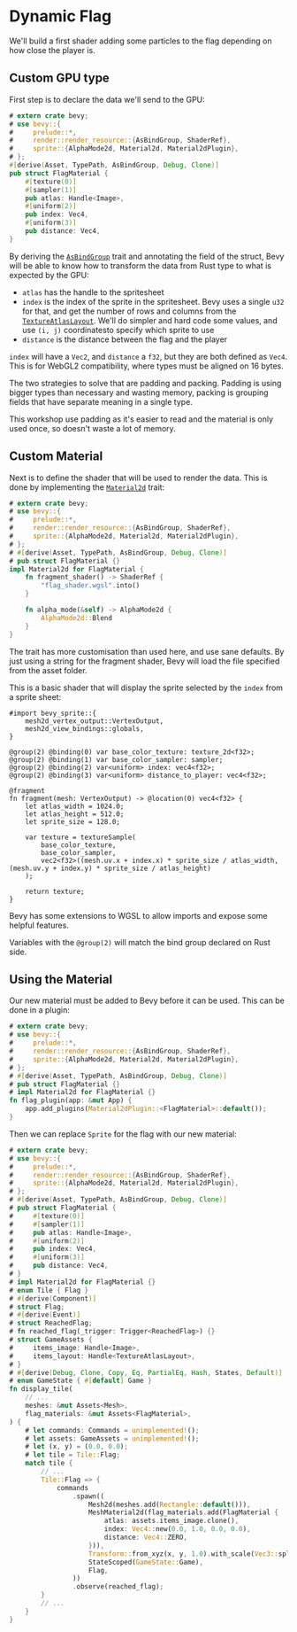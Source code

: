 # Dynamic Flag

We'll build a first shader adding some particles to the flag depending on how close the player is.

## Custom GPU type

First step is to declare the data we'll send to the GPU:

```rust
# extern crate bevy;
# use bevy::{
#     prelude::*,
#     render::render_resource::{AsBindGroup, ShaderRef},
#     sprite::{AlphaMode2d, Material2d, Material2dPlugin},
# };
#[derive(Asset, TypePath, AsBindGroup, Debug, Clone)]
pub struct FlagMaterial {
    #[texture(0)]
    #[sampler(1)]
    pub atlas: Handle<Image>,
    #[uniform(2)]
    pub index: Vec4,
    #[uniform(3)]
    pub distance: Vec4,
}
```

By deriving the [`AsBindGroup`](https://docs.rs/bevy/0.15.0-rc.3/bevy/render/render_resource/trait.AsBindGroup.html) trait and annotating the field of the struct, Bevy will be able to know how to transform the data from Rust type to what is expected by the GPU:
* `atlas` has the handle to the spritesheet
* `index` is the index of the sprite in the spritesheet. Bevy uses a single `u32` for that, and get the number of rows and columns from the [`TextureAtlasLayout`](https://docs.rs/bevy/0.15.0-rc.3/bevy/prelude/struct.TextureAtlasLayout.html). We'll do simpler and hard code some values, and use `(i, j)` coordinatesto specify which sprite to use
* `distance` is the distance between the flag and the player

<div class="warning">

`index` will have a `Vec2`, and `distance` a `f32`, but they are both defined as `Vec4`. This is for WebGL2 compatibility, where types must be aligned on 16 bytes.

The two strategies to solve that are padding and packing. Padding is using bigger types than necessary and wasting memory, packing is grouping fields that have separate meaning in a single type.

This workshop use padding as it's easier to read and the material is only used once, so doesn't waste a lot of memory.

</div>

## Custom Material

Next is to define the shader that will be used to render the data. This is done by implementing the [`Material2d`](https://docs.rs/bevy/0.15.0-rc.3/bevy/sprite/trait.Material2d.html) trait:

```rust
# extern crate bevy;
# use bevy::{
#     prelude::*,
#     render::render_resource::{AsBindGroup, ShaderRef},
#     sprite::{AlphaMode2d, Material2d, Material2dPlugin},
# };
# #[derive(Asset, TypePath, AsBindGroup, Debug, Clone)]
# pub struct FlagMaterial {}
impl Material2d for FlagMaterial {
    fn fragment_shader() -> ShaderRef {
        "flag_shader.wgsl".into()
    }

    fn alpha_mode(&self) -> AlphaMode2d {
        AlphaMode2d::Blend
    }
}
```

The trait has more customisation than used here, and use sane defaults. By just using a string for the fragment shader, Bevy will load the file specified from the asset folder.

This is a basic shader that will display the sprite selected by the `index` from a sprite sheet:

```wgsl
#import bevy_sprite::{
    mesh2d_vertex_output::VertexOutput,
    mesh2d_view_bindings::globals,
}

@group(2) @binding(0) var base_color_texture: texture_2d<f32>;
@group(2) @binding(1) var base_color_sampler: sampler;
@group(2) @binding(2) var<uniform> index: vec4<f32>;
@group(2) @binding(3) var<uniform> distance_to_player: vec4<f32>;

@fragment
fn fragment(mesh: VertexOutput) -> @location(0) vec4<f32> {
    let atlas_width = 1024.0;
    let atlas_height = 512.0;
    let sprite_size = 128.0;

    var texture = textureSample(
        base_color_texture,
        base_color_sampler,
        vec2<f32>((mesh.uv.x + index.x) * sprite_size / atlas_width, (mesh.uv.y + index.y) * sprite_size / atlas_height)
    );

    return texture;
}
```

Bevy has some extensions to WGSL to allow imports and expose some helpful features.

Variables with the `@group(2)` will match the bind group declared on Rust side.

## Using the Material

Our new material must be added to Bevy before it can be used. This can be done in a plugin:

```rust
# extern crate bevy;
# use bevy::{
#     prelude::*,
#     render::render_resource::{AsBindGroup, ShaderRef},
#     sprite::{AlphaMode2d, Material2d, Material2dPlugin},
# };
# #[derive(Asset, TypePath, AsBindGroup, Debug, Clone)]
# pub struct FlagMaterial {}
# impl Material2d for FlagMaterial {}
fn flag_plugin(app: &mut App) {
    app.add_plugins(Material2dPlugin::<FlagMaterial>::default());
}
```

Then we can replace `Sprite` for the flag with our new material:

```rust
# extern crate bevy;
# use bevy::{
#     prelude::*,
#     render::render_resource::{AsBindGroup, ShaderRef},
#     sprite::{AlphaMode2d, Material2d, Material2dPlugin},
# };
# #[derive(Asset, TypePath, AsBindGroup, Debug, Clone)]
# pub struct FlagMaterial {
#     #[texture(0)]
#     #[sampler(1)]
#     pub atlas: Handle<Image>,
#     #[uniform(2)]
#     pub index: Vec4,
#     #[uniform(3)]
#     pub distance: Vec4,
# }
# impl Material2d for FlagMaterial {}
# enum Tile { Flag }
# #[derive(Component)]
# struct Flag;
# #[derive(Event)]
# struct ReachedFlag;
# fn reached_flag(_trigger: Trigger<ReachedFlag>) {}
# struct GameAssets {
#     items_image: Handle<Image>,
#     items_layout: Handle<TextureAtlasLayout>,
# }
# #[derive(Debug, Clone, Copy, Eq, PartialEq, Hash, States, Default)]
# enum GameState { #[default] Game }
fn display_tile(
    // ...
    meshes: &mut Assets<Mesh>,
    flag_materials: &mut Assets<FlagMaterial>,
) {
    # let commands: Commands = unimplemented!();
    # let assets: GameAssets = unimplemented!();
    # let (x, y) = (0.0, 0.0);
    # let tile = Tile::Flag;
    match tile {
        // ...
        Tile::Flag => {
            commands
                .spawn((
                    Mesh2d(meshes.add(Rectangle::default())),
                    MeshMaterial2d(flag_materials.add(FlagMaterial {
                        atlas: assets.items_image.clone(),
                        index: Vec4::new(0.0, 1.0, 0.0, 0.0),
                        distance: Vec4::ZERO,
                    })),
                    Transform::from_xyz(x, y, 1.0).with_scale(Vec3::splat(0.5) * 128.0),
                    StateScoped(GameState::Game),
                    Flag,
                ))
                .observe(reached_flag);
        }
        // ...
    }
}
```
